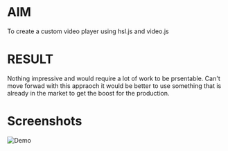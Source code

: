 # AIM
To create a custom video player using hsl.js and video.js

# RESULT
Nothing impressive and would require a lot of work to be prsentable. Can't move forwad with this appraoch it would be better to use something that is already in the market to get the boost for the production.

# Screenshots

<img src="https://github.com/knileshh/HLSplayer/blob/main/readmeMedia/demo.gif.gif" alt="Demo" width="auto" height="auto">

